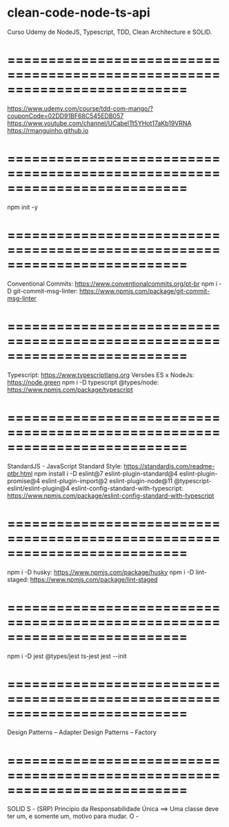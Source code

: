 # clean-code-node-ts-api
Curso Udemy de NodeJS, Typescript, TDD, Clean Architecture e SOLID.
# ==========================================================================
https://www.udemy.com/course/tdd-com-mango/?couponCode=02DD91BF68C545EDB057
https://www.youtube.com/channel/UCabelTt5YHot17aKb19VRNA
https://rmanguinho.github.io

# ==========================================================================
npm init -y
# ==========================================================================
Conventional Commits: https://www.conventionalcommits.org/pt-br
npm i -D git-commit-msg-linter: https://www.npmjs.com/package/git-commit-msg-linter
# ==========================================================================
Typescript: https://www.typescriptlang.org
Versões ES x NodeJs: https://node.green
npm i -D typescript @types/node: https://www.npmjs.com/package/typescript
# ==========================================================================
StandardJS - JavaScript Standard Style: https://standardjs.com/readme-ptbr.html
npm install i -D eslint@7 eslint-plugin-standard@4 eslint-plugin-promise@4 eslint-plugin-import@2 eslint-plugin-node@11 @typescript-eslint/eslint-plugin@4 eslint-config-standard-with-typescript: https://www.npmjs.com/package/eslint-config-standard-with-typescript
# ==========================================================================
npm i -D husky: https://www.npmjs.com/package/husky
npm i -D lint-staged: https://www.npmjs.com/package/lint-staged
# ==========================================================================
npm i -D jest @types/jest ts-jest
jest --init
# ==========================================================================

Design Patterns – Adapter
Design Patterns – Factory

# ==========================================================================
SOLID
S - (SRP) Principio da Responsabilidade Única	==> Uma classe deve ter um, e somente um, motivo para mudar.
O -
